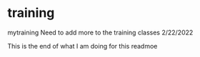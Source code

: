 # training
mytraining
Need to add more to the training classes
2/22/2022

This is the end of what I am doing for this readmoe
